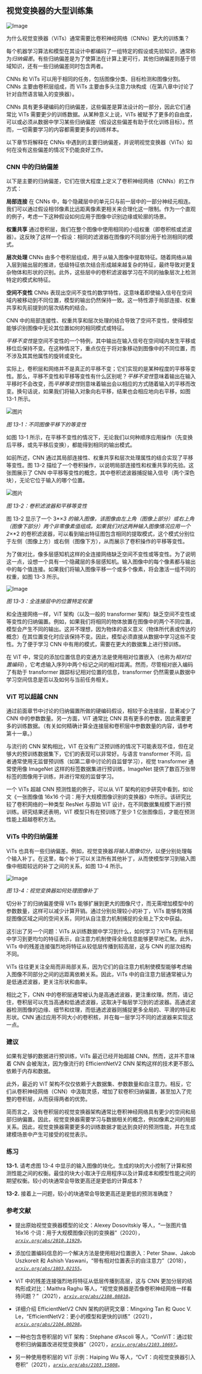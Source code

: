 ## **视觉变换器的大型训练集**

![Image](img/common.jpg)

为什么视觉变换器（ViTs）通常需要比卷积神经网络（CNNs）更大的训练集？

每个机器学习算法和模型在其设计中都编码了一组特定的假设或先验知识，通常称为*归纳偏差*。有些归纳偏差是为了使算法在计算上更可行，其他归纳偏差则基于领域知识，还有一些归纳偏差同时包含两者。

CNNs 和 ViTs 可以用于相同的任务，包括图像分类、目标检测和图像分割。CNNs 主要由卷积层组成，而 ViTs 主要由多头注意力块构成（在第八章中讨论了针对自然语言输入的变换器）。

CNNs 具有更多硬编码的归纳偏差，这些偏差是算法设计的一部分，因此它们通常比 ViTs 需要更少的训练数据。从某种意义上说，ViTs 被赋予了更多的自由度，可以或必须从数据中学习某些归纳偏差（假设这些偏差有助于优化训练目标）。然而，一切需要学习的内容都需要更多的训练样本。

以下章节将解释在 CNNs 中遇到的主要归纳偏差，并说明视觉变换器（ViTs）如何在没有这些偏差的情况下仍能良好工作。

### **CNN 中的归纳偏差**

以下是主要的归纳偏差，它们在很大程度上定义了卷积神经网络（CNNs）的工作方式：

**局部连接** 在 CNNs 中，每个隐藏层中的单元只与前一层中的一部分神经元相连。我们可以通过假设相邻像素比远距离像素更相关来合理化这一限制。作为一个直观的例子，考虑一下这种假设如何应用于图像中识别边缘或轮廓的场景。

**权重共享** 通过卷积层，我们在整个图像中使用相同的小组权重（即卷积核或滤波器）。这反映了这样一个假设：相同的滤波器在图像的不同部分用于检测相同的模式。

**层次处理** CNNs 由多个卷积层组成，用于从输入图像中提取特征。随着网络从输入层到输出层的推进，低级特征依次结合形成越来越复杂的特征，最终导致对更复杂物体和形状的识别。此外，这些层中的卷积滤波器学习在不同的抽象层次上检测特定的模式和特征。

**空间不变性** CNNs 表现出空间不变性的数学特性，这意味着即使输入信号在空间域内被移动到不同位置，模型的输出仍然保持一致。这一特性源于局部连接、权重共享和先前提到的层次结构的结合。

CNN 中的局部连接性、权重共享和层次处理的结合导致了空间不变性，使得模型能够识别图像中无论其位置如何的相同模式或特征。

*平移不变性*是空间不变性的一个特例，其中输出在输入信号在空间域内发生平移或移位后保持不变。在这种情况下，重点仅在于将对象移动到图像中的不同位置，而不涉及其其他属性的旋转或变化。

实际上，卷积层和网络并不是真正的平移不变；它们实现的是某种程度的平移等变性。那么，平移不变性和平移等变性有什么区别呢？*平移不变性*意味着输出在输入平移时不会改变，而*平移等变性*则意味着输出会以相应的方式随着输入的平移而改变。换句话说，如果我们将输入对象向右平移，结果也会相应地向右平移，如图 13-1 所示。

![图片](img/13fig01.jpg)

*图 13-1：不同图像平移下的等变性*

如图 13-1 所示，在平移不变性的情况下，无论我们以何种顺序应用操作（先变换后平移，或先平移后变换），都能得到相同的输出模式。

如前所述，CNN 通过其局部连接性、权重共享和层次处理属性的结合实现了平移等变性。图 13-2 描绘了一个卷积操作，以说明局部连接性和权重共享的先验。这张图展示了 CNN 中平移等变性的概念，其中卷积滤波器捕捉输入信号（两个深色块），无论它位于输入的哪个位置。

![图片](img/13fig02.jpg)

*图 13-2：卷积滤波器和平移等变性*

图 13-2 显示了一个 3*×*3 的输入图像，该图像由左上角（图像上部分）或右上角（图像下部分）两个非零像素值组成。如果我们对这两种输入图像情况应用一个 2*×*2 的卷积滤波器，可以看到输出特征图包含相同的提取模式，这个模式分别位于左侧（图像上方）或右侧（图像下方），从而展示了卷积操作的平移等变性。

为了做对比，像多层感知机这样的全连接网络缺乏空间不变性或等变性。为了说明这一点，设想一个具有一个隐藏层的多层感知机。输入图像中的每个像素都与输出中的每个值连接。如果我们将输入图像平移一个或多个像素，将会激活一组不同的权重，如图 13-3 所示。

![Image](img/13fig03.jpg)

*图 13-3：全连接层中的位置特定权重*

和全连接网络一样，ViT 架构（以及一般的 transformer 架构）缺乏空间不变性或等变性的归纳偏置。例如，如果我们将相同的物体放置在图像中的两个不同位置，模型会产生不同的输出。这并不理想，因为物体的语义意义（物体所代表或传达的概念）在其位置变化时应该保持不变。因此，模型必须直接从数据中学习这些不变性。为了便于学习 CNN 中有用的模式，需要在更大的数据集上进行预训练。

在 ViT 中，常见的添加位置信息的变通方法是使用相对位置嵌入（也称为*相对位置编码*），它考虑输入序列中两个标记之间的相对距离。然而，尽管相对嵌入编码了有助于 transformer 跟踪标记相对位置的信息，transformer 仍然需要从数据中学习空间信息是否以及如何与当前任务相关。

### **ViT 可以超越 CNN**

通过前面章节中讨论的归纳偏置所做的硬编码假设，相较于全连接层，显著减少了 CNN 中的参数数量。另一方面，ViT 通常比 CNN 具有更多的参数，因此需要更多的训练数据。（有关如何精确计算全连接层和卷积层中参数数量的内容，请参考第十一章。）

与流行的 CNN 架构相比，ViT 在没有广泛预训练的情况下可能表现不佳，但在足够大的预训练数据集下，它们的表现可以非常好。与语言 transformer 不同，后者通常使用无监督预训练（如第二章中讨论的自监督学习），视觉 transformer 通常使用像 ImageNet 这样的标签数据集进行预训练，ImageNet 提供了数百万张带标签的图像用于训练，并进行常规的监督学习。

一个 ViTs 超越 CNN 预测性能的例子，可以从 ViT 架构的初步研究中看到，如论文《一张图像值 16x16 个词：用于大规模图像识别的变换器》中所示。该研究比较了卷积网络的一种类型 ResNet 与原始 ViT 设计，在不同数据集规模下进行预训练。研究结果还表明，ViT 模型只有在预训练了至少 1 亿张图像后，才能在预测性能上超越卷积方法。

### **ViTs 中的归纳偏差**

ViTs 也具有一些归纳偏差。例如，视觉变换器*将输入图像切分*，以便分别处理每个输入补丁。在这里，每个补丁可以关注所有其他补丁，从而使模型学习到输入图像中相距较远的补丁之间的关系，如图 13-4 所示。

![Image](img/13fig04.jpg)

*图 13-4：视觉变换器如何处理图像补丁*

切分补丁的归纳偏差使得 ViTs 能够扩展到更大的图像尺寸，而无需增加模型中的参数数量，这样可以减少计算开销。通过分别处理较小的补丁，ViTs 能够有效捕捉图像区域之间的空间关系，同时从自注意力机制捕捉的全局上下文中获益。

这引出了另一个问题：ViTs 从训练数据中学习到什么，如何学习？ViTs 在所有层中学习到更均匀的特征表示，自注意力机制使得全局信息能够更早地汇聚。此外，ViTs 中的残差连接强烈地将特征从较低层传播到较高层，这与 CNN 的层次结构不同。

ViTs 往往更关注全局而非局部关系，因为它们的自注意力机制使模型能够考虑输入图像不同部分之间的远距离依赖关系。因此，ViTs 中的自注意力层通常被认为是低通滤波器，更关注形状和曲率。

相比之下，CNN 中的卷积层通常被认为是高通滤波器，更注重纹理。然而，请记住，卷积层可以充当高通和低通滤波器，这取决于每层学习到的滤波器。高通滤波器检测图像的边缘、细节和纹理，而低通滤波器则捕捉更多全局的、平滑的特征和形状。CNN 通过应用不同大小的卷积核，并在每一层学习不同的滤波器来实现这一点。

### **建议**

如果有足够的数据进行预训练，ViTs 最近已经开始超越 CNN。然而，这并不意味着 CNN 会被淘汰，因为像流行的 EfficientNetV2 CNN 架构这样的技术更不那么依赖于内存和数据。

此外，最近的 ViT 架构不仅仅依赖于大数据集、参数数量和自注意力。相反，它们从卷积神经网络（CNN）中汲取灵感，增加了软卷积归纳偏置，甚至加入了完整的卷积层，从而获得两者的优势。

简而言之，没有卷积层的视觉变换器架构通常比卷积神经网络具有更少的空间和局部归纳偏置。因此，视觉变换器需要学习与数据相关的概念，例如像素之间的局部关系。因此，视觉变换器需要更多的训练数据才能达到良好的预测性能，并在生成建模场景中产生可接受的视觉表示。

### **练习**

**13-1.** 请考虑图 13-4 中显示的输入图像的块化。生成的块的大小控制了计算和预测性能之间的权衡。最佳的块大小取决于应用程序以及计算成本和模型性能之间的期望权衡。较小的块通常会导致更高还是更低的计算成本？

**13-2.** 接着上一问题，较小的块通常会导致更高还是更低的预测准确度？

### **参考文献**

+   提出原始视觉变换器模型的论文：Alexey Dosovitskiy 等人，“一张图片值 16x16 个词：用于大规模图像识别的变换器”（2020），*[`arxiv.org/abs/2010.11929`](https://arxiv.org/abs/2010.11929)*。

+   添加位置编码信息的一个解决方法是使用相对位置嵌入：Peter Shaw、Jakob Uszkoreit 和 Ashish Vaswani，“带有相对位置表示的自注意力”（2018），*[`arxiv.org/abs/1803.02155`](https://arxiv.org/abs/1803.02155)*。

+   ViT 中的残差连接强烈地将特征从低层传播到高层，这与 CNN 更加分层的结构形成对比：Maithra Raghu 等人，“视觉变换器是否像卷积神经网络一样看待问题？”（2021），*[`arxiv.org/abs/2108.08810`](https://arxiv.org/abs/2108.08810)*。

+   详细介绍 EfficientNetV2 CNN 架构的研究文章：Mingxing Tan 和 Quoc V. Le，“EfficientNetV2：更小的模型和更快的训练”（2021），*[`arxiv.org/abs/2104.00298`](https://arxiv.org/abs/2104.00298)*。

+   一种也包含卷积层的 ViT 架构：Stéphane d’Ascoli 等人，“ConViT：通过软卷积归纳偏置改进视觉变换器”（2021），*[`arxiv.org/abs/2103.10697`](https://arxiv.org/abs/2103.10697)*。

+   另一种使用卷积层的 ViT 示例：Haiping Wu 等人，“CvT：向视觉变换器引入卷积”（2021），*[`arxiv.org/abs/2103.15808`](https://arxiv.org/abs/2103.15808)*。
